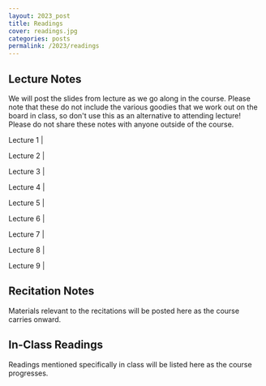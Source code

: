 ```yaml
---
layout: 2023_post
title: Readings
cover: readings.jpg
categories: posts
permalink: /2023/readings
---
```


## Lecture Notes

We will post the slides from lecture as we go along in the course. Please note that these do not include the various goodies that we work out on the board in class, so don't use this as an alternative to attending lecture! Please do not share these notes with anyone outside of the course.

Lecture 1 \|

Lecture 2 \|

Lecture 3 \|

Lecture 4 \|

Lecture 5 \|

Lecture 6 \|

Lecture 7 \|

Lecture 8 \|

Lecture 9 \|

<!-- [Lecture 1](http://rpdata.caltech.edu/courses/bi1_2017/protected/Bi1_Sp2017_lec01_Biogeography_of_Oceanic_Islands.pdf) \| We begin our discussion of the biogeography in the context of  oceanic islands. -->

<!-- [Lecture 2](http://rpdata.caltech.edu/courses/bi1_2017/protected/Bi1_Sp2017_lec02_Biogeography_Pathogens.pdf) \| We finish up our puzzle of oceanic islands and examine biogeography in the context of microbial pathogens. -->

<!-- [Lecture 3](http://rpdata.caltech.edu/courses/bi1_2017/protected/Bi1_Sp2017_lec03_Biogeography_Pathogens_Continued.pdf) \| We conclude our discussion of biogeography by solving the puzzle of the 2010 Haitian cholera outbreak. -->

<!-- [Lecture 4](http://rpdata.caltech.edu/courses/bi1_2017/protected/Bi1_Sp2017_lec04_Trophic_Cascades.pdf) \| The concept of keystone species and trophic cascades are introduced, along with a brief description of the coming homework. -->

<!-- [Lecture 5](http://rpdata.caltech.edu/courses/bi1_2017/protected/Bi1_Sp2017_lec05_Fossil_Record.pdf) \| We give a brief history of dinosaurs and the fossil record and examine the limb-to-fin transition in the context of whales. -->

<!-- [Lecture 6](http://rpdata.caltech.edu/courses/bi1_2017/protected/Bi1_Sp2017_lec06_fossil_record_continued.pdf) \| We conclude our discussion of the fossil record and examine the evolution of whales in the context of molecules and genes. We also briefly discuss the fin-to-limb transition and the transitional form *Tiktaalik*. -->

<!-- [Lecture 7](http://rpdata.caltech.edu/courses/bi1_2017/protected/Bi1_Sp2017_lec07_facts_of_evolution.pdf) \| The facts of evolution. -->

<!-- [Lecture 8](http://rpdata.caltech.edu/courses/bi1_2017/protected/Bi1_Sp2017_lec08_pop_gen.pdf) \| We do a quick recap of the facts of evolution and discuss the mathematics behind the idea of genetic drift. -->

<!-- [Lecture 9](http://rpdata.caltech.edu/courses/bi1_2017/protected/Bi1_Sp2017_lec09_photosynthesis.pdf) \| In this lecture, we examine of turning light into biological material beginning from the quantum mechanics of light absorption through the generation of ATP. -->

<!-- [Lecture 10](http://rpdata.caltech.edu/courses/bi1_2017/protected/Bi1_Sp2017_lec10_eating_sugar.pdf) \| These slides are basically supporting material to complement class which was largely interactive and done on the board. -->

<!-- [Lecture 11 & 12](http://rpdata.caltech.edu/courses/bi1_2017/protected/Bi1_Sp2017_lec11-12_gene_regulation.pdf) \| We derive quantitative models of gene expression using our knowledge of mRNA production and degradation rates as well as through a statistical mechanical approach. The bulk of these lectures were performed on the blackboard. -->

<!-- [Lectures 13 & 14](http://rpdata.caltech.edu/courses/bi1_2017/protected/Bi1_Sp2017_lec13-14_body_plan.pdf) \| We look at organismal development using *Drosophila melanogaster* as our model organism. Here, we tie together much of our discussion on diffusion with the positioning of the cephalic furrow via the Bicoid morphogen. -->

<!-- [Lecture 15 & 16](http://rpdata.caltech.edu/courses/bi1_2017/protected/Bi1_Sp2017_lec15-16_chemotaxis.pdf) \| We investigate how bacterial cells measure concentrations of molecules in their environment and control their directed motion. As with lectures 11 & 12, the bulk of this material was performed on the blackboard. -->

## Recitation Notes
Materials relevant to the recitations will be posted here as the course carries onward.

<!-- [Recitation 2](http://rpdata.caltech.edu/courses/bi1_2017/protected/Bi1_Sp2017_rec02_central_dogma.pdf) \| This presentation has some interesting images to use for making estimates about the central dogma and we introduce the problem of the reintroduction of wolves to Yellowstone National Park. [\[PDF notes\]](http://rpdata.caltech.edu/courses/bi1_2017/protected/Bi1_Sp2017_rec02_central_dogma_notes.pdf)[\[data set\]](http://rpdata.caltech.edu/courses/bi1_2017/data/yellowstone.zip)[ \[paper\]](http://rpdata.caltech.edu/courses/bi1_2017/protected/Goldberg2014.pdf) -->

<!-- [Recitation 3](http://rpdata.caltech.edu/courses/bi1_2017/protected/Bi1_Sp2017_rec03_deep_time.pdf) \| This presentation has some details about deep time along with some fun order-of-magnitude estimates to understand how genetic information changes with time. [\[PDF notes\]](http://rpdata.caltech.edu/courses/bi1_2017/protected/Bi1_Sp2017_rec03_deep_time_notes.pdf) -->

<!-- [Recitation 5](http://rpdata.caltech.edu/bi1_2017/protected/Bi1_Sp2017_rec05_photosynthesis.pdf) \| These slides cover the principles of photosynthesis in a little more depth along with some fun estimates. -->

## In-Class Readings

Readings mentioned specifically in class will be listed here as the course progresses.

<!-- {% assign readings = site.data.papers %}

{% for week in readings %}
<span style="display: block; font-weight: 500"> <b>{{ week[0] }}</b></span>

{% for p in week[1] %}
{% assign dir = "http://rpdata.caltech.edu/courses/bi1_2017/protected/" %}
{% if p.link != None %}
{% assign dir = p.link %}
[{{ p.title }}]({{ p.link }}) by {{ p.author }} *{{ p.journal }}* {{ p.volume }}{{ p.number }} {{ p.year }}. {{ p.description }}
{% elsif p.PDF != None %}
[{{ p.title }}]({{ dir }}{{ p.PDF }}) by {{ p.author }} *{{ p.journal }}* {{ p.volume }}{{ p.number }} {{ p.year }}. {{ p.description }}
{% else %}
{{p.title}} by {{ p.author }} *{{ p.journal }}* {{ p.volume }}{{ p.number }} {{ p.year }}. {{ p.description }}
{% endif %}
{% endfor %}
{% endfor %} -->
